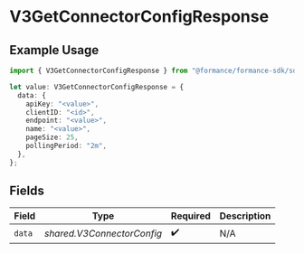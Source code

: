 # V3GetConnectorConfigResponse

## Example Usage

```typescript
import { V3GetConnectorConfigResponse } from "@formance/formance-sdk/sdk/models/shared";

let value: V3GetConnectorConfigResponse = {
  data: {
    apiKey: "<value>",
    clientID: "<id>",
    endpoint: "<value>",
    name: "<value>",
    pageSize: 25,
    pollingPeriod: "2m",
  },
};
```

## Fields

| Field                      | Type                       | Required                   | Description                |
| -------------------------- | -------------------------- | -------------------------- | -------------------------- |
| `data`                     | *shared.V3ConnectorConfig* | :heavy_check_mark:         | N/A                        |